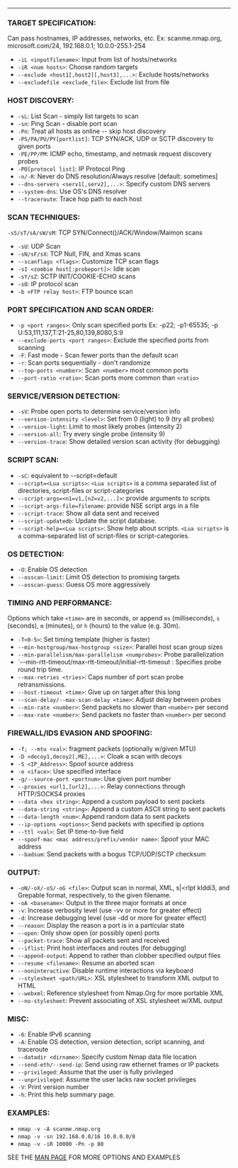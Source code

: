 ****
### TARGET SPECIFICATION:
  Can pass hostnames, IP addresses, networks, etc.
  Ex: scanme.nmap.org, microsoft.com/24, 192.168.0.1; 10.0.0-255.1-254
  - `-iL <inputfilename>`: Input from list of hosts/networks
  - `-iR <num hosts>`: Choose random targets
  - `--exclude <host1[,host2][,host3],...>`: Exclude hosts/networks
  - `--excludefile <exclude_file>`: Exclude list from file
### HOST DISCOVERY:
  - `-sL`: List Scan - simply list targets to scan
  - `-sn`: Ping Scan - disable port scan
  - `-Pn`: Treat all hosts as online -- skip host discovery
  - `-PS/PA/PU/PY[portlist]`: TCP SYN/ACK, UDP or SCTP discovery to given ports
  - `-PE/PP/PM`: ICMP echo, timestamp, and netmask request discovery probes
  - `-PO[protocol list]`: IP Protocol Ping
  - `-n/-R`: Never do DNS resolution/Always resolve [default: sometimes]
  - `--dns-servers <serv1[,serv2],...>`: Specify custom DNS servers
  - `--system-dns`: Use OS's DNS resolver
  - `--traceroute`: Trace hop path to each host
### SCAN TECHNIQUES:
  `-sS/sT/sA/sW/sM`: TCP SYN/Connect()/ACK/Window/Maimon scans
  - `-sU`: UDP Scan
  - `-sN/sF/sX`: TCP Null, FIN, and Xmas scans
  - `--scanflags <flags>`: Customize TCP scan flags
  - `-sI <zombie host[:probeport]>`: Idle scan
  - `-sY/sZ`: SCTP INIT/COOKIE-ECHO scans
  - `-sO`: IP protocol scan
  - `-b <FTP relay host>`: FTP bounce scan
### PORT SPECIFICATION AND SCAN ORDER:
  - `-p <port ranges>`: Only scan specified ports
    Ex: -p22; -p1-65535; -p U:53,111,137,T:21-25,80,139,8080,S:9
  - `--exclude-ports <port ranges>`: Exclude the specified ports from scanning
  - `-F`: Fast mode - Scan fewer ports than the default scan
  - `-r`: Scan ports sequentially - don't randomize
  - `--top-ports <number>`: Scan` <number>` most common ports
  - `--port-ratio <ratio>`: Scan ports more common than `<ratio>`
### SERVICE/VERSION DETECTION:
  - `-sV`: Probe open ports to determine service/version info
  - `--version-intensity <level>`: Set from 0 (light) to 9 (try all probes)
  - `--version-light`: Limit to most likely probes (intensity 2)
  - `--version-all`: Try every single probe (intensity 9)
  - `--version-trace`: Show detailed version scan activity (for debugging)
### SCRIPT SCAN:
  - `-sC`: equivalent to --script=default
  - `--script=<Lua scripts>`: `<Lua scripts>` is a comma separated list of
           directories, script-files or script-categories
  - `--script-args=<n1=v1,[n2=v2,...]>`: provide arguments to scripts
  - `--script-args-file=filename`: provide NSE script args in a file
  - `--script-trace`: Show all data sent and received
  - `--script-updatedb`: Update the script database.
  - `--script-help=<Lua scripts>`: Show help about scripts.
           `<Lua scripts>` is a comma-separated list of script-files or
           script-categories.
### OS DETECTION:
  - `-O`: Enable OS detection
  - `--osscan-limit`: Limit OS detection to promising targets
  - `--osscan-guess`: Guess OS more aggressively
### TIMING AND PERFORMANCE:
  Options which take `<time>` are in seconds, or append `ms` (milliseconds),
  `s` (seconds), `m` (minutes), or `h` (hours) to the value (e.g. 30m).
  - `-T<0-5>`: Set timing template (higher is faster)
  - `--min-hostgroup/max-hostgroup <size>`: Parallel host scan group sizes
  - `--min-parallelism/max-parallelism <numprobes>`: Probe parallelization
  - `--min-rtt-timeout/max-rtt-timeout/initial-rtt-timeout <time>: Specifies
      probe round trip time.
  - `--max-retries <tries>`: Caps number of port scan probe retransmissions.
  - `--host-timeout <time>`: Give up on target after this long
  - `--scan-delay/--max-scan-delay <time>`: Adjust delay between probes
  - `--min-rate <number>`: Send packets no slower than `<number>` per second
  - `--max-rate <number>`: Send packets no faster than `<number>` per second
### FIREWALL/IDS EVASION AND SPOOFING:
  - `-f; --mtu <val>`: fragment packets (optionally w/given MTU)
  - `-D <decoy1,decoy2[,ME],...>`: Cloak a scan with decoys
  - `-S <IP_Address>`: Spoof source address
  - `-e <iface>`: Use specified interface
  - `-g/--source-port <portnum>`: Use given port number
  - `--proxies <url1,[url2],...>`: Relay connections through HTTP/SOCKS4 proxies
  - `--data <hex string>`: Append a custom payload to sent packets
  - `--data-string <string>`: Append a custom ASCII string to sent packets
  - `--data-length <num>`: Append random data to sent packets
  - `--ip-options <options>`: Send packets with specified ip options
  - `--ttl <val>`: Set IP time-to-live field
  - `--spoof-mac <mac address/prefix/vendor name>`: Spoof your MAC address
  - `--badsum`: Send packets with a bogus TCP/UDP/SCTP checksum
### OUTPUT:
  - `-oN/-oX/-oS/-oG <file>`: Output scan in normal, XML, s|<rIpt kIddi3,
     and Grepable format, respectively, to the given filename.
  - `-oA <basename>`: Output in the three major formats at once
  - `-v`: Increase verbosity level (use -vv or more for greater effect)
  - `-d`: Increase debugging level (use -dd or more for greater effect)
  - `--reason`: Display the reason a port is in a particular state
  - `--open`: Only show open (or possibly open) ports
  - `--packet-trace`: Show all packets sent and received
  - `--iflist`: Print host interfaces and routes (for debugging)
  - `--append-output`: Append to rather than clobber specified output files
  - `--resume <filename>`: Resume an aborted scan
  - `--noninteractive`: Disable runtime interactions via keyboard
  - `--stylesheet <path/URL>`: XSL stylesheet to transform XML output to HTML
  - `--webxml`: Reference stylesheet from Nmap.Org for more portable XML
  - `--no-stylesheet`: Prevent associating of XSL stylesheet w/XML output
### MISC:
  - `-6`: Enable IPv6 scanning
  - `-A`: Enable OS detection, version detection, script scanning, and traceroute
  - `--datadir <dirname>`: Specify custom Nmap data file location
  - `--send-eth/--send-ip`: Send using raw ethernet frames or IP packets
  - `--privileged`: Assume that the user is fully privileged
  - `--unprivileged`: Assume the user lacks raw socket privileges
  - `-V`: Print version number
  - `-h`: Print this help summary page.
### EXAMPLES:
  - `nmap -v -A scanme.nmap.org`
  - `nmap -v -sn 192.168.0.0/16 10.0.0.0/8`
  - `nmap -v -iR 10000 -Pn -p 80`
    
SEE THE [MAN PAGE](https://nmap.org/book/man.html) FOR MORE OPTIONS AND EXAMPLES